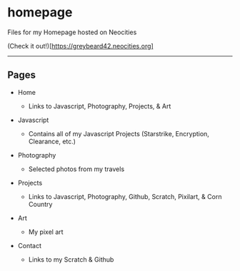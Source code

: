 # homepage
Files for my Homepage hosted on Neocities

(Check it out!)[https://greybeard42.neocities.org]

---

## Pages

- Home
  - Links to Javascript, Photography, Projects, & Art

- Javascript
  - Contains all of my Javascript Projects (Starstrike, Encryption, Clearance, etc.)

- Photography
  - Selected photos from my travels

- Projects
  - Links to Javascript, Photography, Github, Scratch, Pixilart, & Corn Country

- Art
  - My pixel art

- Contact
  - Links to my Scratch & Github
